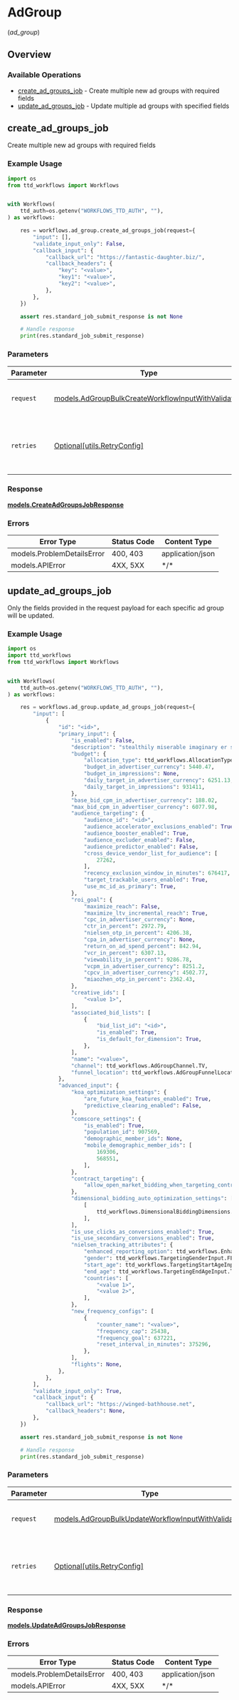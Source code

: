 # AdGroup
(*ad_group*)

## Overview

### Available Operations

* [create_ad_groups_job](#create_ad_groups_job) - Create multiple new ad groups with required fields
* [update_ad_groups_job](#update_ad_groups_job) - Update multiple ad groups with specified fields

## create_ad_groups_job

Create multiple new ad groups with required fields

### Example Usage

<!-- UsageSnippet language="python" operationID="createAdGroupsJob" method="post" path="/standardjob/adgroup/bulk" -->
```python
import os
from ttd_workflows import Workflows


with Workflows(
    ttd_auth=os.getenv("WORKFLOWS_TTD_AUTH", ""),
) as workflows:

    res = workflows.ad_group.create_ad_groups_job(request={
        "input": [],
        "validate_input_only": False,
        "callback_input": {
            "callback_url": "https://fantastic-daughter.biz/",
            "callback_headers": {
                "key": "<value>",
                "key1": "<value>",
                "key2": "<value>",
            },
        },
    })

    assert res.standard_job_submit_response is not None

    # Handle response
    print(res.standard_job_submit_response)

```

### Parameters

| Parameter                                                                                                           | Type                                                                                                                | Required                                                                                                            | Description                                                                                                         |
| ------------------------------------------------------------------------------------------------------------------- | ------------------------------------------------------------------------------------------------------------------- | ------------------------------------------------------------------------------------------------------------------- | ------------------------------------------------------------------------------------------------------------------- |
| `request`                                                                                                           | [models.AdGroupBulkCreateWorkflowInputWithValidation](../../models/adgroupbulkcreateworkflowinputwithvalidation.md) | :heavy_check_mark:                                                                                                  | The request object to use for the request.                                                                          |
| `retries`                                                                                                           | [Optional[utils.RetryConfig]](../../models/utils/retryconfig.md)                                                    | :heavy_minus_sign:                                                                                                  | Configuration to override the default retry behavior of the client.                                                 |

### Response

**[models.CreateAdGroupsJobResponse](../../models/createadgroupsjobresponse.md)**

### Errors

| Error Type                 | Status Code                | Content Type               |
| -------------------------- | -------------------------- | -------------------------- |
| models.ProblemDetailsError | 400, 403                   | application/json           |
| models.APIError            | 4XX, 5XX                   | \*/\*                      |

## update_ad_groups_job

Only the fields provided in the request payload for each specific ad group will be updated.

### Example Usage

<!-- UsageSnippet language="python" operationID="updateAdGroupsJob" method="patch" path="/standardjob/adgroup/bulk" -->
```python
import os
import ttd_workflows
from ttd_workflows import Workflows


with Workflows(
    ttd_auth=os.getenv("WORKFLOWS_TTD_AUTH", ""),
) as workflows:

    res = workflows.ad_group.update_ad_groups_job(request={
        "input": [
            {
                "id": "<id>",
                "primary_input": {
                    "is_enabled": False,
                    "description": "stealthily miserable imaginary er since athwart er blah marten",
                    "budget": {
                        "allocation_type": ttd_workflows.AllocationType.MINIMUM,
                        "budget_in_advertiser_currency": 5440.47,
                        "budget_in_impressions": None,
                        "daily_target_in_advertiser_currency": 6251.13,
                        "daily_target_in_impressions": 931411,
                    },
                    "base_bid_cpm_in_advertiser_currency": 188.02,
                    "max_bid_cpm_in_advertiser_currency": 6077.98,
                    "audience_targeting": {
                        "audience_id": "<id>",
                        "audience_accelerator_exclusions_enabled": True,
                        "audience_booster_enabled": True,
                        "audience_excluder_enabled": False,
                        "audience_predictor_enabled": False,
                        "cross_device_vendor_list_for_audience": [
                            27262,
                        ],
                        "recency_exclusion_window_in_minutes": 676417,
                        "target_trackable_users_enabled": True,
                        "use_mc_id_as_primary": True,
                    },
                    "roi_goal": {
                        "maximize_reach": False,
                        "maximize_ltv_incremental_reach": True,
                        "cpc_in_advertiser_currency": None,
                        "ctr_in_percent": 2972.79,
                        "nielsen_otp_in_percent": 4206.38,
                        "cpa_in_advertiser_currency": None,
                        "return_on_ad_spend_percent": 842.94,
                        "vcr_in_percent": 6307.13,
                        "viewability_in_percent": 9286.78,
                        "vcpm_in_advertiser_currency": 8251.2,
                        "cpcv_in_advertiser_currency": 4502.77,
                        "miaozhen_otp_in_percent": 2362.43,
                    },
                    "creative_ids": [
                        "<value 1>",
                    ],
                    "associated_bid_lists": [
                        {
                            "bid_list_id": "<id>",
                            "is_enabled": True,
                            "is_default_for_dimension": True,
                        },
                    ],
                    "name": "<value>",
                    "channel": ttd_workflows.AdGroupChannel.TV,
                    "funnel_location": ttd_workflows.AdGroupFunnelLocation.NONE,
                },
                "advanced_input": {
                    "koa_optimization_settings": {
                        "are_future_koa_features_enabled": True,
                        "predictive_clearing_enabled": False,
                    },
                    "comscore_settings": {
                        "is_enabled": True,
                        "population_id": 907569,
                        "demographic_member_ids": None,
                        "mobile_demographic_member_ids": [
                            169306,
                            568551,
                        ],
                    },
                    "contract_targeting": {
                        "allow_open_market_bidding_when_targeting_contracts": True,
                    },
                    "dimensional_bidding_auto_optimization_settings": [
                        [
                            ttd_workflows.DimensionalBiddingDimensions.HAS_FREQUENCY_ADJUSTMENT_ID,
                        ],
                    ],
                    "is_use_clicks_as_conversions_enabled": True,
                    "is_use_secondary_conversions_enabled": True,
                    "nielsen_tracking_attributes": {
                        "enhanced_reporting_option": ttd_workflows.EnhancedNielsenReportingOptionsInput.AUDIENCE,
                        "gender": ttd_workflows.TargetingGenderInput.FEMALE,
                        "start_age": ttd_workflows.TargetingStartAgeInput.FORTY_FIVE,
                        "end_age": ttd_workflows.TargetingEndAgeInput.THIRTY_FOUR,
                        "countries": [
                            "<value 1>",
                            "<value 2>",
                        ],
                    },
                    "new_frequency_configs": [
                        {
                            "counter_name": "<value>",
                            "frequency_cap": 25438,
                            "frequency_goal": 637221,
                            "reset_interval_in_minutes": 375296,
                        },
                    ],
                    "flights": None,
                },
            },
        ],
        "validate_input_only": True,
        "callback_input": {
            "callback_url": "https://winged-bathhouse.net",
            "callback_headers": None,
        },
    })

    assert res.standard_job_submit_response is not None

    # Handle response
    print(res.standard_job_submit_response)

```

### Parameters

| Parameter                                                                                                           | Type                                                                                                                | Required                                                                                                            | Description                                                                                                         |
| ------------------------------------------------------------------------------------------------------------------- | ------------------------------------------------------------------------------------------------------------------- | ------------------------------------------------------------------------------------------------------------------- | ------------------------------------------------------------------------------------------------------------------- |
| `request`                                                                                                           | [models.AdGroupBulkUpdateWorkflowInputWithValidation](../../models/adgroupbulkupdateworkflowinputwithvalidation.md) | :heavy_check_mark:                                                                                                  | The request object to use for the request.                                                                          |
| `retries`                                                                                                           | [Optional[utils.RetryConfig]](../../models/utils/retryconfig.md)                                                    | :heavy_minus_sign:                                                                                                  | Configuration to override the default retry behavior of the client.                                                 |

### Response

**[models.UpdateAdGroupsJobResponse](../../models/updateadgroupsjobresponse.md)**

### Errors

| Error Type                 | Status Code                | Content Type               |
| -------------------------- | -------------------------- | -------------------------- |
| models.ProblemDetailsError | 400, 403                   | application/json           |
| models.APIError            | 4XX, 5XX                   | \*/\*                      |